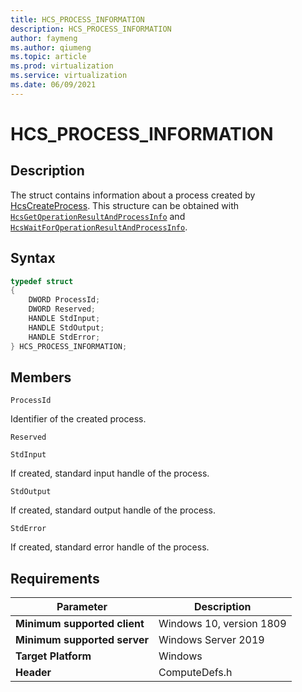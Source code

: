 ```yaml
---
title: HCS_PROCESS_INFORMATION
description: HCS_PROCESS_INFORMATION
author: faymeng
ms.author: qiumeng
ms.topic: article
ms.prod: virtualization
ms.service: virtualization
ms.date: 06/09/2021
---
```

# HCS_PROCESS_INFORMATION

## Description

The struct contains information about a process created by [HcsCreateProcess](./HcsCreateProcess.md). This structure can be obtained with [`HcsGetOperationResultAndProcessInfo`](./HcsGetOperationResultAndProcessInfo.md) and [`HcsWaitForOperationResultAndProcessInfo`](./HcsWaitForOperationResultAndProcessInfo.md).

## Syntax

```cpp
typedef struct
{
    DWORD ProcessId;
    DWORD Reserved;
    HANDLE StdInput;
    HANDLE StdOutput;
    HANDLE StdError;
} HCS_PROCESS_INFORMATION;
```

## Members

`ProcessId`

Identifier of the created process.

`Reserved`

`StdInput`

If created, standard input handle of the process.

`StdOutput`

If created, standard output handle of the process.

`StdError`

If created, standard error handle of the process.

## Requirements

|Parameter|Description|
|---|---|
| **Minimum supported client** | Windows 10, version 1809 |
| **Minimum supported server** | Windows Server 2019 |
| **Target Platform** | Windows |
| **Header** | ComputeDefs.h |
